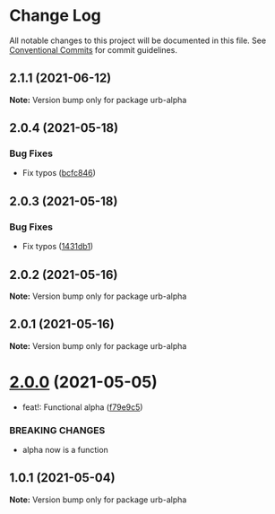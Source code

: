 # Change Log

All notable changes to this project will be documented in this file.
See [Conventional Commits](https://conventionalcommits.org) for commit guidelines.

## 2.1.1 (2021-06-12)

**Note:** Version bump only for package urb-alpha





## 2.0.4 (2021-05-18)


### Bug Fixes

* Fix typos ([bcfc846](https://github.com/ktutnik/test-publish-lerna/commit/bcfc846251feb4bf2038bb584bc1c4f43718b987))





## 2.0.3 (2021-05-18)


### Bug Fixes

* Fix typos ([1431db1](https://github.com/ktutnik/test-publish-lerna/commit/1431db152a5fdef94eb6ff7a15b04f21d9126ea8))





## 2.0.2 (2021-05-16)

**Note:** Version bump only for package urb-alpha





## 2.0.1 (2021-05-16)

**Note:** Version bump only for package urb-alpha





# [2.0.0](https://github.com/ktutnik/test-publish-lerna/compare/urb-alpha@1.0.1...urb-alpha@2.0.0) (2021-05-05)


* feat!: Functional alpha ([f79e9c5](https://github.com/ktutnik/test-publish-lerna/commit/f79e9c54ac8342b52eb608a4e8a2fe8544419407))


### BREAKING CHANGES

* alpha now is a function





## 1.0.1 (2021-05-04)

**Note:** Version bump only for package urb-alpha
